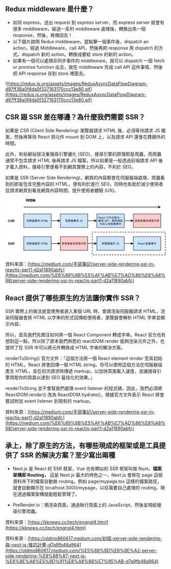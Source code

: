 ## Redux middleware 是什麼？

- 如同 express，送出 request 到 express server，而 express server 就會有很多 middleware，經過一系列 middleware 處理後，轉換出來一個 response，然後，再傳回去！
- 以下圖片說明 Redux middleware，當點擊一個事件後，dispatch an action，經過 Middleware，call API，然後再把 response 用 dispatch 的方式，dispatch 新的 action。轉換成要給 store 的新的 action。
- 如果有一個可以處理非同步事件的 middleware，就可以 dispatch 一個 fetch or promise function 出去，就在 middleware 完成 call API 這件事情，然後把 API response 存到 store 裡面去。

![https://redux.js.org/assets/images/ReduxAsyncDataFlowDiagram-d97ff38a0f4da0f327163170ccc13e80.gif](https://redux.js.org/assets/images/ReduxAsyncDataFlowDiagram-d97ff38a0f4da0f327163170ccc13e80.gif)

## CSR 跟 SSR 差在哪邊？為什麼我們需要 SSR？

如果是 CSR (Client Side Rendering) 瀏覽器請求 HTML 後，必須等待請求 JS 檔案，然後再等待 React 把元件 mount 到 DOM 上，以及請求 API 還會花費額外的時間。

此外，有些網站很注重搜尋引擎優化 (SEO)，搜尋引擎的原理即是爬蟲，而爬蟲通常不包含請求 HTML 後再請求 JS 檔案，所以如果是一般透過前端請求 API 後才載入資料，搜尋引擎便看不到網頁實際上的內容，不利於 SEO。

如果是 SSR (Server Side Rendering)，網頁的內容都會在伺服器端處理，爬蟲看到的即是包含完整內容的 HTML，便有利於進行 SEO。同時也有助於減少使用者從請求網頁到看見網頁內容時間，提升使用者體驗 (UX)。

![圖片](./ssr_csr.png)

資料來源：[https://medium.com/手寫筆記/server-side-rendering-ssr-in-reactjs-part1-d2a11890abfc](https://medium.com/%E6%89%8B%E5%AF%AB%E7%AD%86%E8%A8%98/server-side-rendering-ssr-in-reactjs-part1-d2a11890abfc)

## React 提供了哪些原生的方法讓你實作 SSR？

SSR 實際上的做法是當使用者進入某個 URL 時，會跟渲染伺服器請求 HTML，渲染伺服器會將 HTML 以字串的形式回傳給使用者，瀏覽器會解析 HTML 字串並顯示內容。

所以，首先我們先關注如何將一個 React Component 轉成字串。React 官方也有想到這一點，所以除了原本我們熟悉的 reactDOM.render 能夠渲染元件之外，也提供了在 SSR 中可以將元件轉換成 HTML 字串的解決方案。

renderToString()
官方文件：「這個方法將一個 React element render 至其初始的 HTML。React 將會回傳一個 HTML string。你可以使用這個方法在伺服器端產生 HTML，並在初次請求時傳遞 markup，以加快頁面載入速度，並讓搜尋引擎爬取你的頁面以達到 SEO 最佳化的效果。」

renderToString 並不會幫我們處理 event listener 的程式碼，因此，我們必須將 ReactDOM.render() 改為 ReactDOM.hydrate()，根據官方文件表示 React 將會嘗試附加 event listener 到現有的 markup。

資料來源：[https://medium.com/手寫筆記/server-side-rendering-ssr-in-reactjs-part1-d2a11890abfc](https://medium.com/%E6%89%8B%E5%AF%AB%E7%AD%86%E8%A8%98/server-side-rendering-ssr-in-reactjs-part1-d2a11890abfc)

## 承上，除了原生的方法，有哪些現成的框架或是工具提供了 SSR 的解決方案？至少寫出兩種

- Next.js 是 React 的 SSR 框架，Vue 也有類似的 SSR 框架叫做 Nuxt。**檔案架構即 Routing，**
  這是 Next.js 最大的特色之一，Next.js 會將在 page 這個資料夾下的檔案自動做 routing，例如 page/mypage.tsx 這樣的檔案路徑，就會自動顯示在 localhost:3000/mypage，以往需要自己處理的 routing，現在透過檔案架構就能輕鬆管理了。

- PreRender.io：預渲染頁面，通過執行頁面上的 JavaScript，然後呈現給搜尋引擎爬蟲。

資料來源：[https://kknews.cc/tech/engngl4.html](https://kknews.cc/tech/engngl4.html)

資料來源：[https://oldmo860617.medium.com/初探-server-side-rendering-與-next-js-推坑計畫-d7a9fb48a964](https://oldmo860617.medium.com/%E5%88%9D%E6%8E%A2-server-side-rendering-%E8%88%87-next-js-%E6%8E%A8%E5%9D%91%E8%A8%88%E7%95%AB-d7a9fb48a964)
